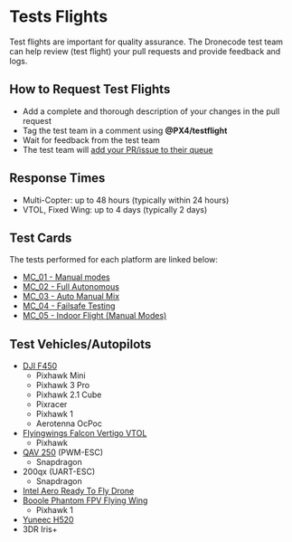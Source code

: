 # Tests Flights

Test flights are important for quality assurance. The Dronecode test team can help review (test flight) your pull requests and provide feedback and logs.

## How to Request Test Flights

* Add a complete and thorough description of your changes in the pull request
* Tag the test team in a comment using **@PX4/testflight** 
* Wait for feedback from the test team
* The test team will [add your PR/issue to their queue](https://github.com/PX4/Firmware/projects/18)

## Response Times

* Multi-Copter: up to 48 hours (typically within 24 hours)
* VTOL, Fixed Wing: up to 4 days (typically 2 days)

## Test Cards

The tests performed for each platform are linked below:

* [MC_01 - Manual modes](../test_cards/mc_01_manual_modes.md)
* [MC_02 - Full Autonomous](../test_cards/mc_02_full_autonomous.md)
* [MC_03 - Auto Manual Mix](../test_cards/mc_03_auto_manual_mix.md)
* [MC_04 - Failsafe Testing](../test_cards/mc_04_failsafe_testing.md)
* [MC_05 - Indoor Flight (Manual Modes)](../test_cards/mc_05_indoor_flight_manual_modes.md)

## Test Vehicles/Autopilots

* [DJI F450](http://px4.io/portfolio/dji-flamewheel-450/) 
  * Pixhawk Mini
  * Pixhawk 3 Pro
  * Pixhawk 2.1 Cube
  * Pixracer
  * Pixhawk 1
  * Aerotenna OcPoc
* [Flyingwings Falcon Vertigo VTOL](http://px4.io/portfolio/falcon-vertigo-hybrid-vtol/) 
  * Pixhawk
* [QAV 250](http://px4.io/portfolio/multicopter-portfolio/) (PWM-ESC) 
  * Snapdragon 
* 200qx (UART-ESC) 
  * Snapdragon 
* [Intel Aero Ready To Fly Drone](http://px4.io/portfolio/intel-aero-ready-fly-drone/)
* [Booole Phantom FPV Flying Wing](https://hobbyking.com/en_us/phantom-fpv-flying-wing-epo-airplane-1550mm-v2-kit.html?___store=en_us) 
  * Pixhawk 1
* [Yuneec H520](http://px4.io/portfolio/yuneec-h520-hexacopter/)
* 3DR Iris+